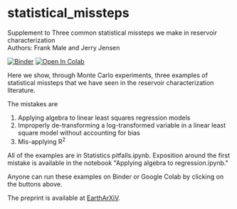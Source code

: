 # statistical_missteps
Supplement to Three common statistical missteps we make in reservoir characterization  
Authors: Frank Male and Jerry Jensen

[![Binder](https://mybinder.org/badge_logo.svg)](https://mybinder.org/v2/gh/frank1010111/statistical_missteps/master)
[![Open In Colab](https://colab.research.google.com/assets/colab-badge.svg)](https://colab.research.google.com/github/frank1010111/statistical_missteps/master/Statistics%20pitfalls.ipynb)

Here we show, through Monte Carlo experiments, three examples of statistical missteps that we have seen in the reservoir characterization literature.

The mistakes are
1. Applying algebra to linear least squares regression models
2. Improperly de-transforming a log-transformed variable in a linear least square model without accounting for bias
3. Mis-applying R<sup>2<sup>

All of the examples are in Statistics pitfalls.ipynb. Exposition around the first mistake is available in the notebook "Applying algebra to regression.ipynb." 

Anyone can run these examples on Binder or Google Colab by clicking on the buttons above.

The preprint is available at [EarthArXiV](https://eartharxiv.org/q7nw6/).
